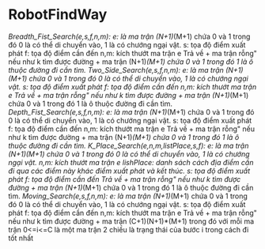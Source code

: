 # RobotFindWay
*Breadth_Fist_Search(e,s,f,n,m):
e: là ma trận (N+1)*(M+1) chứa 0 và 1 trong đó 0 là có thể di chuyển vào, 1 là có chướng ngại vật.
s: tọa độ điểm xuất phát
f: tọa độ điểm cần đến
n,m: kích thướt ma trận e
Trả về
    + ma trận rỗng" nếu như k tìm được đường
    + ma trận (N+1)*(M+1) chứa 0 và 1 trong đó 1 là ô thuộc đường đi cần tìm. 
*Two_Side_Search(e,s,f,n,m):
e: là ma trận (N+1)*(M+1) chứa 0 và 1 trong đó 0 là có thể di chuyển vào, 1 là có chướng ngại vật.
s: tọa độ điểm xuất phát
f: tọa độ điểm cần đến
n,m: kích thướt ma trận e
Trả về
    + ma trận rỗng" nếu như k tìm được đường
    + ma trận (N+1)*(M+1) chứa 0 và 1 trong đó 1 là ô thuộc đường đi cần tìm. 
*Depth_Fist_Search(e,s,f,n,m):
e: là ma trận (N+1)*(M+1) chứa 0 và 1 trong đó 0 là có thể di chuyển vào, 1 là có chướng ngại vật.
s: tọa độ điểm xuất phát
f: tọa độ điểm cần đến
n,m: kích thướt ma trận e
Trả về
    + ma trận rỗng" nếu như k tìm được đường
    + ma trận (N+1)*(M+1) chứa 0 và 1 trong đó 1 là ô thuộc đường đi cần tìm. 
*K_Place_Search(e,n,m,listPlace,s,f):
e: là ma trận (N+1)*(M+1) chứa 0 và 1 trong đó 0 là có thể di chuyển vào, 1 là có chướng ngại vật.
n,m: kích thướt ma trận e
lishPlace: danh sách cách địa điểm cần đi qua các điểm này khác điểm xuất phát và kết thúc. 
s: tọa độ điểm xuất phát
f: tọa độ điểm cần đến
Trả về
    + ma trận rỗng" nếu như k tìm được đường
    + ma trận (N+1)*(M+1) chứa 0 và 1 trong đó 1 là ô thuộc đường đi cần tìm.
*Moving_Search(e,s,f,n,m):
e: là ma trận (N+1)*(M+1) chứa 0 và 1 trong đó 0 là có thể di chuyển vào, 1 là có chướng ngại vật.
s: tọa độ điểm xuất phát
f: tọa độ điểm cần đến
n,m: kích thướt ma trận e
Trả về
    + ma trận rỗng" nếu như k tìm được đường
    + ma trận (C+1)(N+1)*(M+1) trong đó với mỗi ma trận 0<=i<=C là một ma trận 2 chiều là trạng thái của bước i trong cách đi tốt nhất

